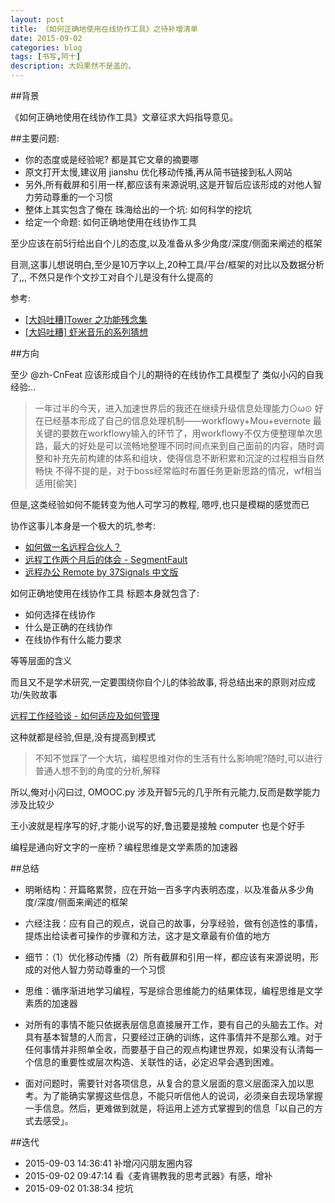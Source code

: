 ```yaml
---
layout: post
title: 《如何正确地使用在线协作工具》之待补增清单
date: 2015-09-02
categories: blog
tags: [书写,阿十]
description: 大妈果然不是盖的。
---
```



##背景

《如何正确地使用在线协作工具》文章征求大妈指导意见。


##主要问题:

- 你的态度或是经验呢? 都是其它文章的摘要哪
- 原文打开太慢,建议用 jianshu 优化移动传播,再从简书链接到私人网站
- 另外,所有截屏和引用一样,都应该有来源说明,这是开智后应该形成的对他人智力劳动尊重的一个习惯
- 整体上其实包含了俺在 珠海给出的一个坑: 如何科学的挖坑
- 给定一个命题: 如何正确地使用在线协作工具

至少应该在前5行给出自个儿的态度,以及准备从多少角度/深度/侧面来阐述的框架

目测,这事儿想说明白,至少是10万字以上,20种工具/平台/框架的对比以及数据分析了,,,
不然只是作个文抄工对自个儿是没有什么提高的

参考:
- [[大妈吐糟]Tower 之功能残念集 ](http://www.jianshu.com/p/3e02dbc7a2e5)    
- [[大妈吐糟] 虾米音乐的系列猜想 ](http://www.jianshu.com/p/c2bf017d72c4)
    

##方向

至少 @zh-CnFeat 应该形成自个儿的期待的在线协作工具模型了
类似小闪的自我经验:..

>一年过半的今天，进入加速世界后的我还在继续升级信息处理能力⊙ω⊙
好在已经基本形成了自己的信息处理机制——workflowy+Mou+evernote
最关键的要数在workflowy输入的环节了，用workflowy不仅方便整理单次思路，最大的好处是可以流畅地整理不同时间点来到自己面前的内容，随时调整和补充先前构建的体系和组块，使得信息不断积累和沉淀的过程相当自然畅快
不得不提的是，对于boss经常临时布置任务更新思路的情况，wf相当适用[偷笑]


但是,这类经验如何不能转变为他人可学习的教程,
嗯哼,也只是模糊的感觉而已

协作这事儿本身是一个极大的坑,参考:

- [如何做一名远程合伙人？](http://36kr.com/p/205768.html)    
- [远程工作两个月后的体会 - SegmentFault](http://segmentfault.com/a/1190000000345464)    
- [远程办公 Remote by 37Signals 中文版](http://www.jianshu.com/notebooks/41672/latest)
    

如何正确地使用在线协作工具
标题本身就包含了:

- 如何选择在线协作
- 什么是正确的在线协作
- 在线协作有什么能力要求

等等层面的含义

而且又不是学术研究,一定要围绕你自个儿的体验故事,
将总结出来的原则对应成功/失败故事

[远程工作经验谈 - 如何适应及如何管理](http://yedingding.com/2013/07/24/remote-team-the-things-you-should-know.html)
    
这种就都是经验,但是,没有提高到模式


>不知不觉踩了一个大坑，编程思维对你的生活有什么影响呢?随时,可以进行普通人想不到的角度的分析,解释


所以,俺对小闪曰过, OMOOC.py 涉及开智5元的几乎所有元能力,反而是数学能力涉及比较少

王小波就是程序写的好,才能小说写的好,鲁迅要是接触 computer 也是个好手

编程是通向好文字的一座桥？编程思维是文学素质的加速器

##总结

- 明晰结构：开篇略累赘，应在开始一百多字内表明态度，以及准备从多少角度/深度/侧面来阐述的框架
- 六经注我：应有自己的观点，说自己的故事，分享经验，做有创造性的事情，提炼出给读者可操作的步骤和方法，这才是文章最有价值的地方
- 细节：（1）优化移动传播（2）所有截屏和引用一样，都应该有来源说明，形成的对他人智力劳动尊重的一个习惯
- 思维：循序渐进地学习编程，写是综合思维能力的结果体现，编程思维是文学素质的加速器

- 对所有的事情不能只依据表层信息直接展开工作，要有自己的头脑去工作。对具有基本智慧的人而言，只要经过正确的训练，这件事情并不是那么难。对于任何事情并非照单全收，而要基于自己的观点构建世界观，如果没有认清每一个信息的重要性或层次构造、关联性的话，必定迟早会遇到困难。
- 面对问题时，需要针对各项信息，从复合的意义层面的意义层面深入加以思考。为了能确实掌握这些信息，不能只听信他人的说词，必须亲自去现场掌握一手信息。然后，更难做到就是，将运用上述方式掌握到的信息「以自己的方式去感受」。

##迭代

- 2015-09-03 14:36:41 补增闪闪朋友圈内容
- 2015-09-02 09:47:14 看《麦肯锡教我的思考武器》有感，增补
- 2015-09-02 01:38:34 挖坑

